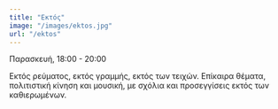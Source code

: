 ```yaml
---
title: "Εκτός"
image: "/images/ektos.jpg"
url: "/ektos"
---
```


Παρασκευή, 18:00 - 20:00
 
Εκτός ρεύματος, εκτός γραμμής, εκτός των τειχών. Επίκαιρα θέματα, πολιτιστική κίνηση και μουσική, με σχόλια και προσεγγίσεις εκτός των καθιερωμένων.